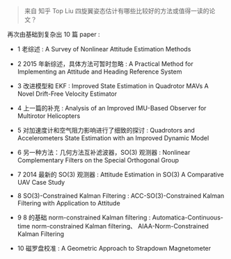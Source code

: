 > 来自 知乎 Top Liu 四旋翼姿态估计有哪些比较好的方法或值得一读的论文？

再次由基础到复杂出 10 篇 paper :

* 1 老综述 : A Survey of Nonlinear Attitude Estimation Methods

* 2 2015 年新综述，具体方法可暂时忽略 : A Practical Method for Implementing an Attitude and Heading Reference System

* 3 改进模型和 EKF : Improved State Estimation in Quadrotor MAVs A Novel Drift-Free Velocity Estimator

* 4 上一篇的补充 : Analysis of an Improved IMU-Based Observer for Multirotor Helicopters

* 5 对加速度计和空气阻力影响进行了细致的探讨 : Quadrotors and Accelerometers  State Estimation with an Improved Dynamic Model

* 6 另一种方法：几何方法互补滤波器，SO(3) 观测器 : Nonlinear Complementary Filters on the Special Orthogonal Group

* 7 2014 最新的 SO(3) 观测器 : Attitude Estimation in SO(3) A Comparative UAV Case Study

* 8 SO(3)-Constrained Kalman Filtering : ACC-SO(3)-Constrained Kalman Filtering with Application to Attitude

* 9 8 的基础 norm-constrained Kalman filtering : Automatica-Continuous-time norm-constrained Kalman filtering、
AIAA-Norm-Constrained Kalman Filtering

* 10  磁罗盘校准 : A Geometric Approach to Strapdown Magnetometer
